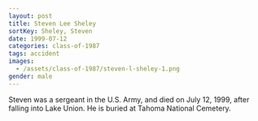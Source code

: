 ```yaml
---
layout: post
title: Steven Lee Sheley
sortKey: Sheley, Steven
date: 1999-07-12
categories: class-of-1987
tags: accident
images:
  - /assets/class-of-1987/steven-l-sheley-1.png
gender: male
---
```

Steven was a sergeant in the U.S. Army, and died on July 12, 1999, after falling into Lake Union. He is buried at Tahoma National Cemetery.